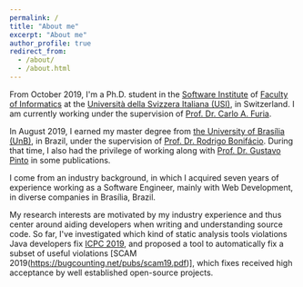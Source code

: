 ```yaml
---
permalink: /
title: "About me"
excerpt: "About me"
author_profile: true
redirect_from: 
  - /about/
  - /about.html
---
```


From October 2019, I'm a Ph.D. student in the [Software Institute](https://www.si.usi.ch/) of [Faculty of Informatics](www.inf.usi.ch) at the [Università della Svizzera Italiana (USI)](https://www.usi.ch), in Switzerland. I am currently working under the supervision of [Prof. Dr. Carlo A. Furia](https://bugcounting.net/).

In August 2019, I earned my master degree from [the University of Brasília (UnB)](https://unb.br/), in Brazil, under the supervision of [Prof. Dr. Rodrigo Bonifácio](https://wp.rbonifacio.net/). During that time, I also had the privilege of working along with [Prof. Dr. Gustavo Pinto](http://gustavopinto.org/) in some publications.

I come from an industry background, in which I acquired seven years of experience working as a Software Engineer, mainly with Web Development, in diverse companies in Brasília, Brazil.

My research interests are motivated by my industry experience and thus center around aiding developers when writing and understanding source code. So far, I've investigated which kind of static analysis tools violations Java developers fix [ICPC 2019](http://gustavopinto.github.io/lost+found/icpc2019.pdf), and proposed a tool to automatically fix a subset of useful violations [SCAM 2019(https://bugcounting.net/pubs/scam19.pdf)], which fixes received high acceptance by well established open-source projects.

